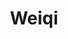---
title: "Weiqi"
hidemeta: true
noList: true
cover:
    image: go.png
    alt: "Xihe Luo"
    relative: true
summary: My Go game library & some famous Go games
weight: 5
---